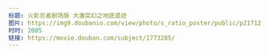 ```yaml
---
标题: 火影忍者剧场版 大激突幻之地底遗迹
图片: https://img9.doubanio.com/view/photo/s_ratio_poster/public/p2171254694.jpg
时时: 2005
链接: https://movie.douban.com/subject/1773285/
---
```

